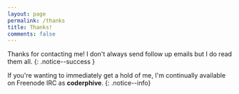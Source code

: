 ```yaml
---
layout: page
permalink: /thanks
title: Thanks!
comments: false
---
```


Thanks for contacting me! I don't always send follow up emails but I do read them all.
{: .notice--success }

If you're wanting to immediately get a hold of me, I'm continually available on Freenode IRC as **coderphive**.
{: .notice--info}
